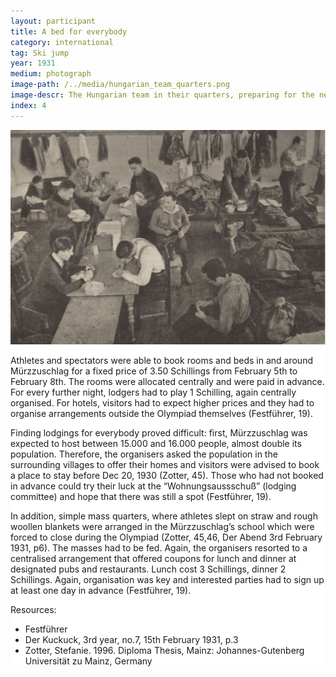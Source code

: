 ```yaml
---
layout: participant
title: A bed for everybody
category: international
tag: Ski jump
year: 1931
medium: photograph
image-path: /../media/hungarian_team_quarters.png
image-descr: The Hungarian team in their quarters, preparing for the next competition (Der Kuckuck, Photo Ingbro)
index: 4
---
```

<div class="grid-item" style="background-color: white" id="exhibit-image"><img src="/../media/hungarian_team_quarters.png" class="img-fluid" alt="The Hungarian team in their quarters, preparing for the next competition">
<div class="text-info">
<p>Athletes and spectators were able to book rooms and beds in and around Mürzzuschlag for a fixed price of 3.50 Schillings from February 5th to February 8th. The rooms were allocated centrally and were paid in advance. For every further night, lodgers had to play 1 Schilling, again centrally organised. For hotels, visitors had to expect higher prices and they had to organise arrangements outside the Olympiad themselves (Festführer, 19).</p>
<p>Finding lodgings for everybody proved difficult: first, Mürzzuschlag was expected to host between 15.000 and 16.000 people, almost double its population.  Therefore, the organisers asked the population in the surrounding villages to offer their homes and visitors were advised to book a place to stay before Dec 20, 1930 (Zotter, 45). Those who had not booked in advance could try their luck at the “Wohnungsaussschuß” (lodging committee) and hope that there was still a spot (Festführer, 19).</p> 
<p>In addition, simple mass quarters, where athletes slept on straw and rough woollen blankets were arranged in the Mürzzuschlag’s school which were forced to close during the Olympiad (Zotter, 45,46, Der Abend 3rd February 1931, p6). 
The masses had to be fed. Again, the organisers resorted to a centralised arrangement that offered coupons for lunch and dinner at designated pubs and restaurants. Lunch cost 3 Schillings, dinner 2 Schillings. Again, organisation was key and interested parties had to sign up at least one day in advance (Festführer, 19).</p>
</div> 
<div class="resources">
    <div class="resources-title">Resources:</div>
        <ul>
            <li>Festführer</li>
            <li>Der Kuckuck, 3rd year, no.7, 15th February 1931, p.3</li>
            <li>Zotter, Stefanie. 1996. Diploma Thesis, Mainz: Johannes-Gutenberg Universität zu Mainz, Germany</li>
        </ul>
    </div>
</div>
